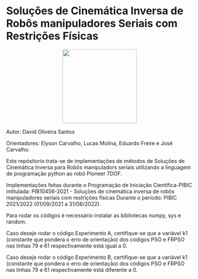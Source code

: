 # Soluções de Cinemática Inversa de Robôs manipuladores Seriais com Restrições Físicas

<div align= "center">
<img src="https://user-images.githubusercontent.com/71639876/159167377-a011678a-c0fe-42c8-8fd2-097f6e7c3295.png" width="200px" />
</div>


Autor: David Oliveira Santos

Orientadores: Elyson Carvalho, Lucas Molina, Eduardo Freire e José Carvalho.

Este repósitorio trata-se de implementações de métodos de Soluções de Cinemática Inversa para Robôs manipuladors seriais utilizando a linguagem de programação python ao robô Pioneer 7DOF. 

Implementações feitas durante o Programação de Iniciação Científica-PIBIC intitulada:
PIB10456-2021 - Soluções de cinemática inversa de robôs manipuladores seriais com restrições físicas
Durante o período: PIBIC 2021/2022 (01/09/2021 a 31/08/2022).

Para rodar os códigos é necessário instalar as bibliotecas numpy, sys e random.

Caso deseje rodar o código Experimento A, certifique-se que a variável k1 (constante que pondera o erro de orientação) dos códigos PSO e FRPSO nas linhas 79 e 61 respectivamente está igual a 0.

Caso deseje rodar o código Experimento B, certifique-se que a variável k1 (constante que pondera o erro de orientação) dos códigos PSO e FRPSO nas linhas 79 e 61 respectivamente está diferente a 0.
